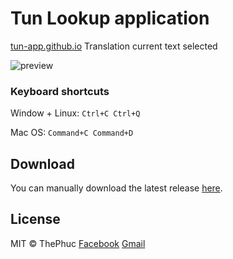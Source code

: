 # Tun Lookup application

[tun-app.github.io](https://tun-app.github.io) Translation current text selected

<img src="https://raw.githubusercontent.com/tun-app/tun-lookup/master/app-screen.png" alt="preview"/>

### Keyboard shortcuts

Window + Linux: `Ctrl+C Ctrl+Q`

Mac OS: `Command+C Command+D`

## Download

You can manually download the latest release [here](https://github.com/tun-app/tun-lookup/releases/).

## License

MIT &copy; ThePhuc
[Facebook](https://www.facebook.com/tintacnoitieng)
[Gmail](mailto:thephuc1601@gmail.com)
